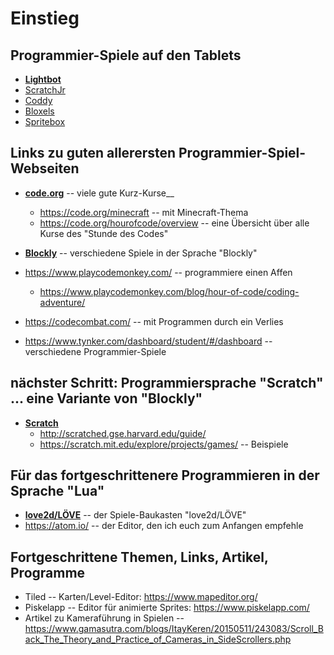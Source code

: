 # Einstieg

## Programmier-Spiele auf den Tablets
+ [__Lightbot__](https://play.google.com/store/apps/details?id=com.lightbot.lightbot)
+ [ScratchJr](https://play.google.com/store/apps/details?id=org.scratchjr.android)
+ [Coddy](https://play.google.com/store/apps/details?id=com.SimplyProjects.Coddy)
+ [Bloxels](https://play.google.com/store/apps/details?id=com.projectpixelpress.BloxelsBuilder)
+ [Spritebox](https://play.google.com/store/apps/details?id=com.spritebox.coding)

## Links zu guten allerersten Programmier-Spiel-Webseiten
+ [__code.org__](https://code.org) -- viele gute Kurz-Kurse__
  + https://code.org/minecraft -- mit Minecraft-Thema
  + https://code.org/hourofcode/overview -- eine Übersicht über alle Kurse des "Stunde des Codes"
+ [__Blockly__](https://blockly-games.appspot.com/?lang=de) -- verschiedene Spiele in der Sprache "Blockly"

+ https://www.playcodemonkey.com/ -- programmiere einen Affen
  + https://www.playcodemonkey.com/blog/hour-of-code/coding-adventure/
+ https://codecombat.com/ -- mit Programmen durch ein Verlies
+ https://www.tynker.com/dashboard/student/#/dashboard -- verschiedene Programmier-Spiele

## nächster Schritt: Programmiersprache "Scratch" ... eine Variante von "Blockly"
+ [__Scratch__](https://scratch.mit.edu)
  + http://scratched.gse.harvard.edu/guide/
  + https://scratch.mit.edu/explore/projects/games/ -- Beispiele

## Für das fortgeschrittenere Programmieren in der Sprache "Lua"
+ [__love2d/LÖVE__](https://love2d.org/wiki/Main_Page) -- der Spiele-Baukasten "love2d/LÖVE"
+ https://atom.io/ -- der Editor, den ich euch zum Anfangen empfehle

## Fortgeschrittene Themen, Links, Artikel, Programme
+ Tiled -- Karten/Level-Editor: https://www.mapeditor.org/
+ Piskelapp -- Editor für animierte Sprites: https://www.piskelapp.com/
+ Artikel zu Kameraführung in Spielen -- https://www.gamasutra.com/blogs/ItayKeren/20150511/243083/Scroll_Back_The_Theory_and_Practice_of_Cameras_in_SideScrollers.php

